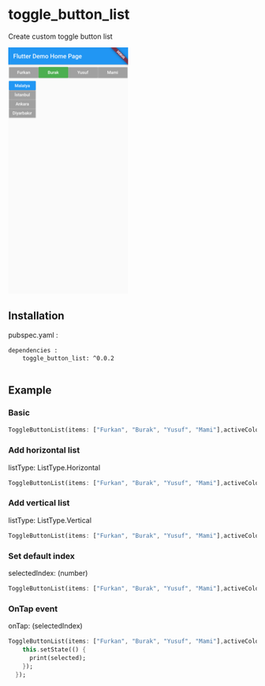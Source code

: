 # toggle_button_list

Create custom toggle button list

<img src="https://raw.githubusercontent.com/furkandamar/toggle_button_list/main/Screenshot_1615376825.png" height="500" />

## Installation

pubspec.yaml : 
```
dependencies : 
    toggle_button_list: ^0.0.2
    
```
## Example
### Basic  
```dart
ToggleButtonList(items: ["Furkan", "Burak", "Yusuf", "Mami"],activeColor: Colors.green, defaultColor: Colors.black12);
```

### Add horizontal list 
listType: ListType.Horizontal
```dart
ToggleButtonList(items: ["Furkan", "Burak", "Yusuf", "Mami"],activeColor: Colors.green, defaultColor: Colors.black12,listType: ListType.Horizontal);
```

### Add vertical list 
listType: ListType.Vertical
```dart
ToggleButtonList(items: ["Furkan", "Burak", "Yusuf", "Mami"],activeColor: Colors.green, defaultColor: Colors.black12,listType: ListType.Vertical);
```

### Set default index 
selectedIndex: (number)
```dart
ToggleButtonList(items: ["Furkan", "Burak", "Yusuf", "Mami"],activeColor: Colors.green, defaultColor: Colors.black12,selectedIndex: 2);
```

### OnTap event 
onTap: (selectedIndex)
```dart
ToggleButtonList(items: ["Furkan", "Burak", "Yusuf", "Mami"],activeColor: Colors.green, defaultColor: Colors.black12,listType: ListType.Horizontal, onTap: (selected) {
    this.setState(() {
      print(selected);
    });  
  });
```
